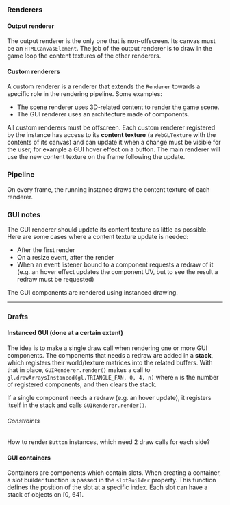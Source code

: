 ### Renderers

#### Output renderer

The output renderer is the only one that is non-offscreen. Its canvas must be an `HTMLCanvasElement`.
The job of the output renderer is to draw in the game loop the content textures of the other renderers.

#### Custom renderers

A custom renderer is a renderer that extends the `Renderer` towards a specific role in the rendering pipeline. Some examples:
- The scene renderer uses 3D-related content to render the game scene.
- The GUI renderer uses an architecture made of components.

All custom renderers must be offscreen.
Each custom renderer registered by the instance has access to its **content texture** (a `WebGLTexture` with the contents of its canvas) and can update it when a change must be visible for the user, for example a GUI hover effect on a button. The main renderer will use the new content texture on the frame following the update.

### Pipeline

On every frame, the running instance draws the content texture of each renderer.

### GUI notes

The GUI renderer should update its content texture as little as possible.
Here are some cases where a content texture update is needed:
- After the first render
- On a resize event, after the render
- When an event listener bound to a component requests a redraw of it (e.g. an hover effect updates the component UV, but to see the result a redraw must be requested)

The GUI components are rendered using instanced drawing.

***

### Drafts

#### Instanced GUI (done at a certain extent)

The idea is to make a single draw call when rendering one or more GUI components.
The components that needs a redraw are added in a **stack**, which registers their world/texture matrices into the related buffers.
With that in place, `GUIRenderer.render()` makes a call to `gl.drawArraysInstanced(gl.TRIANGLE_FAN, 0, 4, n)` where `n` is the number of registered components, and then clears the stack.

If a single component needs a redraw (e.g. an hover update), it registers itself in the stack and calls `GUIRenderer.render()`.

###### Constraints

How to render `Button` instances, which need 2 draw calls for each side?

#### GUI containers

Containers are components which contain slots.
When creating a container, a slot builder function is passed in the `slotBuilder` property. This function defines the position of the slot at a specific index.
Each slot can have a stack of objects on [0, 64].